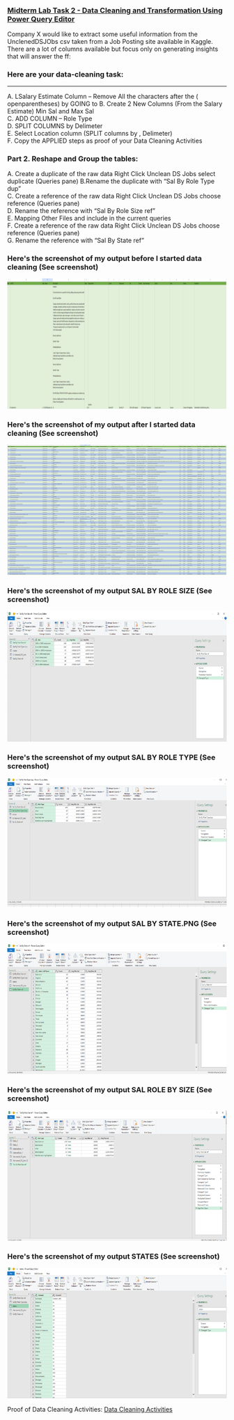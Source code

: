 ### <ins>Midterm Lab Task 2 - Data Cleaning and Transformation Using Power Query Editor<ins>
Company X would like to extract some useful information from the UnclenedDSJObs csv taken
from a Job Posting site available in Kaggle. There are a lot of columns available but focus only
on generating insights that will answer the ff:

### Here are your data-cleaning task:
<hr>
A. LSalary Estimate Column – Remove All the characters after the ( openparentheses) by GOING to
B. Create 2 New Columns (From the Salary Estimate) Min Sal and Max Sal <BR>
C. ADD COLUMN – Role Type <BR>
D. SPLIT COLUMNS by Delimeter <BR>
E. Select Location column (SPLIT columns by , Delimeter) <BR>
F. Copy the APPLIED steps as proof of your Data Cleaning Activities

### Part 2. Reshape and Group the tables:
A. Create a duplicate of the raw data Right Click Unclean DS Jobs select <BR>
duplicate (Queries pane)
B.Rename the duplicate with “Sal By Role Type dup” <BR>
C. Create a reference of the raw data Right Click Unclean DS Jobs
choose reference (Queries pane) <BR>
D. Rename the reference with “Sal By Role Size ref” <BR>
E. Mapping Other Files and include in the current queries <BR>
F. Create a reference of the raw data Right Click Unclean DS Jobs 
choose reference (Queries pane) <BR>
G. Rename the reference with “Sal By State ref” <BR>

### Here's the screenshot of my output before I started data cleaning (See screenshot)

<img src="Before_transformation.png" width="3000" height="300"> <br>

### Here's the screenshot of my output after I started data cleaning (See screenshot)

<img src="After_transformation.png" width="3000" height="300"> <br>


### Here's the screenshot of my output SAL BY ROLE SIZE (See screenshot)

<img src="SAL BY ROLE SIZE.PNG" width="3000" height="300"> <br>

### Here's the screenshot of my output SAL BY ROLE TYPE (See screenshot)

<img src="SAL BY ROLE TYPE.PNG" width="3000" height="300"> <br>

### Here's the screenshot of my output SAL BY STATE.PNG (See screenshot)

<img src="SAL BY STATE.PNG" width="3000" height="300"> <br>

### Here's the screenshot of my output SAL ROLE BY SIZE (See screenshot)

<img src="SAL ROLE BY SIZE.PNG" width="3000" height="300"> <br>

### Here's the screenshot of my output STATES (See screenshot)

<img src="STATES.PNG" width="3000" height="300"> <br>


Proof of Data Cleaning Activities: <a href=https://github.com/Mathewski77/EDM-Portfolio_Mathew/blob/main/Midterm%20task%202/Advanced%20Editor%20Part%201> Data Cleaning Activities </a> 
